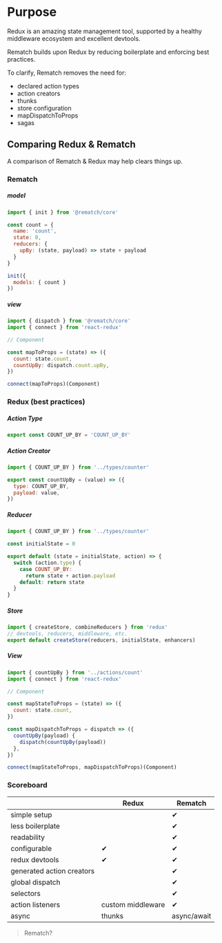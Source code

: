 # Purpose

Redux is an amazing state management tool, supported by a healthy middleware ecosystem and excellent devtools. 

Rematch builds upon Redux by reducing boilerplate and enforcing best practices. 

To clarify, Rematch removes the need for:
- declared action types
- action creators
- thunks
- store configuration
- mapDispatchToProps
- sagas

## Comparing Redux & Rematch

A comparison of Rematch & Redux may help clears things up.

### Rematch

##### model
```js
import { init } from '@rematch/core'

const count = {
  name: 'count',
  state: 0,
  reducers: {
    upBy: (state, payload) => state + payload
  }
}

init({
  models: { count }
})

```

##### view
```js
import { dispatch } from '@rematch/core'
import { connect } from 'react-redux'

// Component

const mapToProps = (state) => ({
  count: state.count,
  countUpBy: dispatch.count.upBy,
})

connect(mapToProps)(Component)
```

### Redux (best practices)

##### Action Type
```js
export const COUNT_UP_BY = 'COUNT_UP_BY'
```

##### Action Creator
```js
import { COUNT_UP_BY } from '../types/counter'

export const countUpBy = (value) => ({
  type: COUNT_UP_BY,
  payload: value,
})
```

##### Reducer
```js
import { COUNT_UP_BY } from '../types/counter'

const initialState = 0

export default (state = initialState, action) => {
  switch (action.type) {
    case COUNT_UP_BY:
      return state + action.payload
    default: return state
  }
}
```

##### Store
```js
import { createStore, combineReducers } from 'redux'
// devtools, reducers, middleware, etc.
export default createStore(reducers, initialState, enhancers)
```

##### View
```js
import { countUpBy } from '../actions/count'
import { connect } from 'react-redux'

// Component

const mapStateToProps = (state) => ({
  count: state.count,
})

const mapDispatchToProps = dispatch => ({
  countUpBy(payload) {
    dispatch(countUpBy(payload))
  },
})

connect(mapStateToProps, mapDispatchToProps)(Component)
```

### Scoreboard

|   | Redux  | Rematch  |
|---|---|---|
| simple setup ‎ |   |  ‎✔	 |
| less boilerplate |   | ‎✔	 |
| readability  |   | ‎✔	|
| configurable | ‎✔  |  ‎✔	 |
| redux devtools  | ‎✔  |  ‎✔	 |
| generated action creators | ‎  |  ‎✔	 |
| global dispatch | ‎  |  ‎✔	 |
| selectors | ‎  |  ‎✔	 |
| action listeners | custom ‎middleware  |  ‎✔	 |
| async | thunks | ‎async/await  |


> Rematch?
